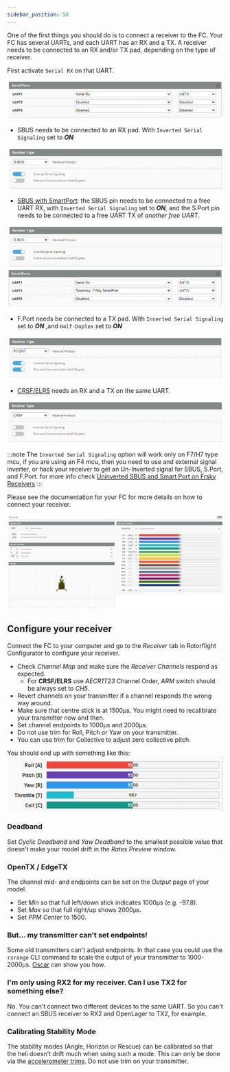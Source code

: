 ```yaml
---
sidebar_position: 50
---
```


One of the first things you should do is to connect a receiver to the FC. Your FC has several UARTs, and each UART has an RX and a TX. A receiver needs to be connected to an RX and/or TX pad, depending on the type of receiver.

First activate `Serial RX` on that UART.

![Receiver Tab](./img/receiver-uart.png)

* SBUS needs to be connected to an RX pad. With `Inverted Serial Signaling` set to ***ON***

![Receiver Tab](./img/receiver-sbus.png)

* [SBUS with SmartPort](https://oscarliang.com/sbus-smartport-telemetry-naze32/): the SBUS pin needs to be connected to a free UART RX, with `Inverted Serial Signaling` set to ***ON***, and the S.Port pin needs to be connected to a free UART TX of *another free UART*.

![Receiver Tab](./img/receiver-sbus.png)
![Receiver Tab](./img/receiver-uart-sport.png)


* F.Port needs be connected to a TX pad. With `Inverted Serial Signaling` set to ***ON*** ,and `Half-Duplex` set to ***ON***

![Receiver Tab](./img/receiver-fport.png)

* [CRSF/ELRS](https://www.expresslrs.org/2.0/quick-start/receivers/wiring-up/) needs an RX and a TX on the same UART. 

![Receiver Tab](./img/receiver-crsf.png)

:::note
The `Inverted Serial Signaling` option will work only on F7/H7 type mcu, if you are using an F4 mcu, then you need to use and external signal inverter, or hack your receiver to get an Un-Inverted signal for SBUS, S.Port, and F.Port.
for more info check [Uninverted SBUS and Smart Port on Frsky Receivers](https://oscarliang.com/uninverted-sbus-smart-port-frsky-receivers/)
:::

Please see the documentation for your FC for more details on how to connect your receiver. 

![Receiver Tab](./img/receiver-tab.png)

## Configure your receiver

Connect the FC to your computer and go to the *Receiver* tab in Rotorflight Configurator to configure your receiver.
- Check *Channel Map* and make sure the *Receiver Channels* respond as expected. 
    * For **CRSF/ELRS** use *AECR1T23* Channel Order, *ARM* switch should be always set to *CH5*.
- Revert channels on your transmitter if a channel responds the wrong way around. 
- Make sure that centre stick is at 1500µs. You might need to recalibrate your transmitter now and then.
- Set channel endpoints to 1000µs and 2000µs.
- Do not use trim for Roll, Pitch or Yaw on your transmitter. 
- You can use trim for Collective to adjust zero collective pitch.

You should end up with something like this:  
![Receiver tab](./img/tx-output-calibrated.gif)

### Deadband

Set *Cyclic Deadband* and *Yaw Deadband* to the smallest possible value that doesn't make your model drift in the *Rates Preview* window.

### OpenTX / EdgeTX

The channel mid- and endpoints can be set on the *Output* page of your model. 
- Set *Min* so that full left/down stick indicates 1000µs (e.g. -97.8).
- Set *Max* so that full right/up shows 2000µs.
- Set *PPM Center* to 1500.

### But... my transmitter can't set endpoints!
Some old transmitters can't adjust endpoints. In that case you could use the `rxrange` CLI command to scale the output of your transmitter to 1000-2000µs. [Oscar](https://oscarliang.com/adjust-tx-channel-mid-end-point/) can show you how.

### I'm only using RX2 for my receiver. Can I use TX2 for something else?

No. You can't connect two different devices to the same UART. So you can't connect an SBUS receiver to RX2 and OpenLager to TX2, for example.

### Calibrating Stability Mode

The stability modes (Angle, Horizon or Rescue) can be calibrated so that the heli doesn't drift much when using such a mode. This can only be done via the [accelerometer trims](https://github.com/rotorflight/rotorflight/wiki/Using-stability-modes/_edit#calibrating-stability-modes). Do not use trim on your transmitter.


